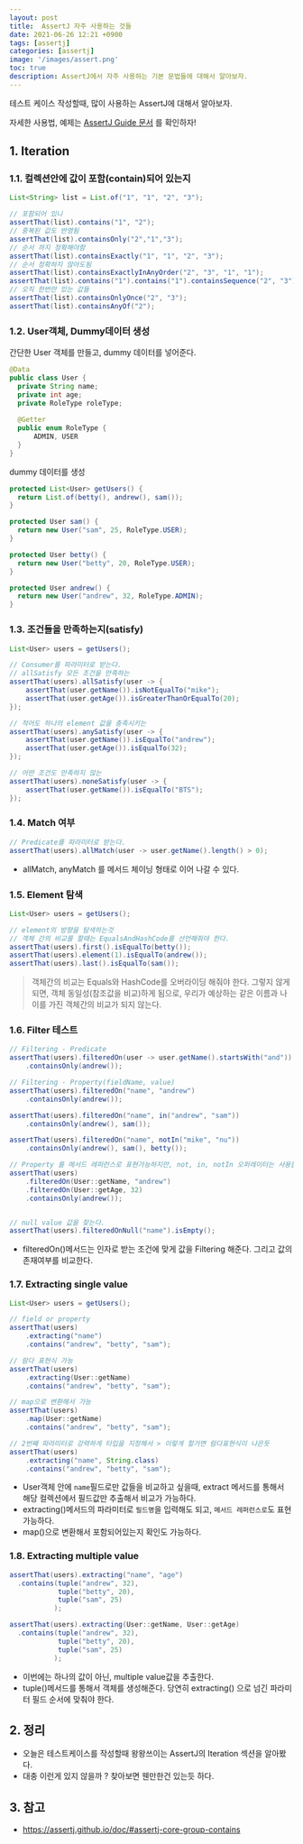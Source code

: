 ```yaml
---
layout: post
title:  AssertJ 자주 사용하는 것들 
date: 2021-06-26 12:21 +0900
tags: [assertj]
categories: [assertj]
image: '/images/assert.png'
toc: true
description: AssertJ에서 자주 사용하는 기본 문법들에 대해서 알아보자.
---
```


테스트 케이스 작성할때, 많이 사용하는 AssertJ에 대해서 알아보자.


자세한 사용법, 예제는 [AssertJ Guide 문서](https://assertj.github.io/doc/#assertj-core-assertions-guide) 를 확인하자!

## 1. Iteration

### 1.1. 컬렉션안에 값이 포함(contain)되어 있는지

```java
List<String> list = List.of("1", "1", "2", "3");

// 포함되어 있니
assertThat(list).contains("1", "2");
// 중복된 값도 반영됨
assertThat(list).containsOnly("2","1","3");
// 순서 까지 정확해야함
assertThat(list).containsExactly("1", "1", "2", "3");
// 순서 정확하지 않아도됨
assertThat(list).containsExactlyInAnyOrder("2", "3", "1", "1");
assertThat(list).contains("1").contains("1").containsSequence("2", "3");
// 오직 한번만 있는 값들
assertThat(list).containsOnlyOnce("2", "3");
assertThat(list).containsAnyOf("2");
```



### 1.2. User객체, Dummy데이터 생성

간단한 User 객체를 만들고, dummy 데이터를 넣어준다.

```java
@Data
public class User {
  private String name;
  private int age;
  private RoleType roleType;
  
  @Getter
  public enum RoleType {
      ADMIN, USER
  }
}
```

dummy 데이터를 생성

```java
protected List<User> getUsers() {
  return List.of(betty(), andrew(), sam());
}

protected User sam() {
  return new User("sam", 25, RoleType.USER);
}

protected User betty() {
  return new User("betty", 20, RoleType.USER);
}

protected User andrew() {
  return new User("andrew", 32, RoleType.ADMIN);
}

```

### 1.3. 조건들을 만족하는지(satisfy)

```java
List<User> users = getUsers();

// Consumer를 파라미터로 받는다.
// allSatisfy 모든 조건을 만족하는
assertThat(users).allSatisfy(user -> {
    assertThat(user.getName()).isNotEqualTo("mike");
    assertThat(user.getAge()).isGreaterThanOrEqualTo(20);
});

// 적어도 하나의 element 값을 충족시키는
assertThat(users).anySatisfy(user -> {
    assertThat(user.getName()).isEqualTo("andrew");
    assertThat(user.getAge()).isEqualTo(32);
});

// 어떤 조건도 만족하지 않는
assertThat(users).noneSatisfy(user -> {
    assertThat(user.getName()).isEqualTo("BTS");
});
```



### 1.4. Match 여부 

```java
// Predicate를 파라미터로 받는다.
assertThat(users).allMatch(user -> user.getName().length() > 0);
```

- allMatch, anyMatch 를 메서드 체이닝 형태로 이어 나갈 수 있다. 

### 1.5. Element 탐색

```java
List<User> users = getUsers();

// element의 방향을 탐색하는것
// 객체 간의 비교를 할때는 EqualsAndHashCode를 선언해줘야 한다.
assertThat(users).first().isEqualTo(betty());
assertThat(users).element(1).isEqualTo(andrew());
assertThat(users).last().isEqualTo(sam());
```

> 객체간의 비교는 Equals와 HashCode를 오버라이딩 해줘야 한다. 그렇지 않게 되면, 객체 동일성(참조값을 비교)하게 됨으로, 우리가 예상하는 같은 이름과 나이를 가진 객체간의 비교가 되지 않는다.



### 1.6. Filter 테스트

```java
// Filtering - Predicate
assertThat(users).filteredOn(user -> user.getName().startsWith("and"))
    .containsOnly(andrew());

// Filtering - Property(fieldName, value)
assertThat(users).filteredOn("name", "andrew")
    .containsOnly(andrew());

assertThat(users).filteredOn("name", in("andrew", "sam"))
    .containsOnly(andrew(), sam());

assertThat(users).filteredOn("name", notIn("mike", "nu"))
    .containsOnly(andrew(), sam(), betty());

// Property 를 메서드 레퍼런스로 표현가능하지만, not, in, notIn 오퍼레이터는 사용불가함
assertThat(users)
    .filteredOn(User::getName, "andrew")
    .filteredOn(User::getAge, 32)
    .containsOnly(andrew());


// null value 값을 찾는다.
assertThat(users).filteredOnNull("name").isEmpty();
```

- filteredOn()메서드는 인자로 받는 조건에 맞게 값을 Filtering 해준다. 그리고 값의 존재여부를 비교한다. 



### 1.7. Extracting single value

```java
List<User> users = getUsers();

// field or property
assertThat(users)
    .extracting("name")
    .contains("andrew", "betty", "sam");

// 람다 표현식 가능
assertThat(users)
    .extracting(User::getName)
    .contains("andrew", "betty", "sam");

// map으로 변환해서 가능
assertThat(users)
    .map(User::getName)
    .contains("andrew", "betty", "sam");

// 2번째 파라미터로 강력하게 타입을 지정해서 > 이렇게 할거면 람다표현식이 나은듯
assertThat(users)
    .extracting("name", String.class)
    .contains("andrew", "betty", "sam");
```

- User객체 안에 `name`필드로만 값들을 비교하고 싶을때, extract 메서드를 통해서 해당 컬렉션에서 필드값만 추출해서 비교가 가능하다. 
- extracting()메서드의 파라미터로 `필드명`을 입력해도 되고, `메서드 레퍼런스로`도 표현 가능하다. 
- map()으로 변환해서 포함되어있는지 확인도 가능하다. 

### 1.8. Extracting multiple value

```java
assertThat(users).extracting("name", "age")
  .contains(tuple("andrew", 32),
            tuple("betty", 20),
            tuple("sam", 25)
           );

assertThat(users).extracting(User::getName, User::getAge)
  .contains(tuple("andrew", 32),
            tuple("betty", 20),
            tuple("sam", 25)
           );
```

- 이번에는 하나의 값이 아닌, multiple value값을 추출한다. 
- tuple()메서드를 통해서 객체를 생성해준다. 당연히 extracting() 으로 넘긴 파라미터 필드 순서에 맞춰야 한다.



## 2. 정리

- 오늘은 테스트케이스를 작성할때 왕왕쓰이는 AssertJ의 Iteration 섹션을 알아봤다.
- 대충 이런게 있지 않을까 ? 찾아보면 웬만한건 있는듯 하다. 

## 3. 참고
- https://assertj.github.io/doc/#assertj-core-group-contains